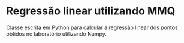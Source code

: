 # Regressão linear utilizando MMQ

Classe escrita em Python para calcular a regressão linear dos pontos obtidos no laboratório utilizando Numpy.
